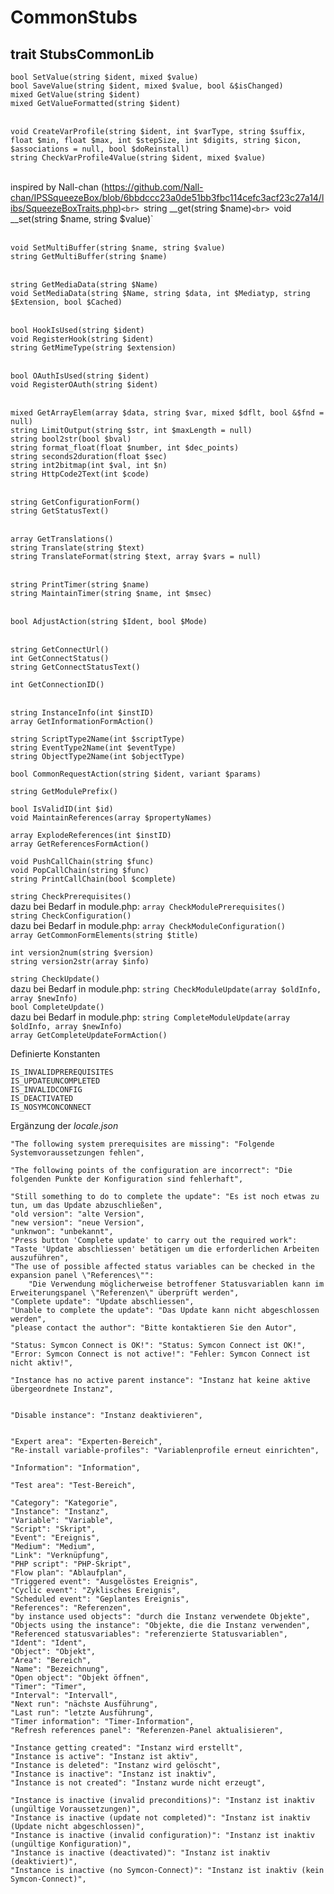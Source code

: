 # CommonStubs

## trait StubsCommonLib

`bool SetValue(string $ident, mixed $value)`<br>
`bool SaveValue(string $ident, mixed $value, bool &$isChanged)`<br>
`mixed GetValue(string $ident)`<br>
`mixed GetValueFormatted(string $ident)`<br>
<br>

`void CreateVarProfile(string $ident, int $varType, string $suffix, float $min, float $max, int $stepSize, int $digits, string $icon, $associations = null, bool $doReinstall)`<br>
`string CheckVarProfile4Value(string $ident, mixed $value)`<br>
<br>

inspired by Nall-chan (https://github.com/Nall-chan/IPSSqueezeBox/blob/6bbdccc23a0de51bb3fbc114cefc3acf23c27a14/libs/SqueezeBoxTraits.php)`<br>
`string __get(string $name)`<br>
`void __set(string $name, string $value)`<br>
<br>

`void SetMultiBuffer(string $name, string $value)`<br>
`string GetMultiBuffer(string $name)`<br>
<br>

`string GetMediaData(string $Name)`<br>
`void SetMediaData(string $Name, string $data, int $Mediatyp, string $Extension, bool $Cached)`<br>
<br>

`bool HookIsUsed(string $ident)`<br>
`void RegisterHook(string $ident)`<br>
`string GetMimeType(string $extension)`<br>
<br>

`bool OAuthIsUsed(string $ident)`<br>
`void RegisterOAuth(string $ident)`<br>
<br>

`mixed GetArrayElem(array $data, string $var, mixed $dflt, bool &$fnd = null)`<br>
`string LimitOutput(string $str, int $maxLength = null)`<br>
`string bool2str(bool $bval)`<br>
`string format_float(float $number, int $dec_points)`<br>
`string seconds2duration(float $sec)`<br>
`string int2bitmap(int $val, int $n)`<br>
`string HttpCode2Text(int $code)`<br>
<br>

`string GetConfigurationForm()`<br>
`string GetStatusText()`<br>
<br>

`array GetTranslations()`<br>
`string Translate(string $text)`<br>
`string TranslateFormat(string $text, array $vars = null)`<br>
<br>

`string PrintTimer(string $name)`<br>
`string MaintainTimer(string $name, int $msec)`<br>
<br>

`bool AdjustAction(string $Ident, bool $Mode)`<br>
<br>

`string GetConnectUrl()`<br>
`int GetConnectStatus()`<br>
`string GetConnectStatusText()`<br>

`int GetConnectionID()`<br>
<br>

`string InstanceInfo(int $instID)`<br>
`array GetInformationFormAction()`<br>

`string ScriptType2Name(int $scriptType)`<br>
`string EventType2Name(int $eventType)`<br>
`string ObjectType2Name(int $objectType)`<br>

`bool CommonRequestAction(string $ident, variant $params)`<br>

`string GetModulePrefix()`<br>

`bool IsValidID(int $id)`<br>
`void MaintainReferences(array $propertyNames)`<br>

`array ExplodeReferences(int $instID)`<br>
`array GetReferencesFormAction()`<br>

`void PushCallChain(string $func)`<br>
`void PopCallChain(string $func)`<br>
`string PrintCallChain(bool $complete)`<br>

`string CheckPrerequisites()`<br>
dazu bei Bedarf in module.php: `array CheckModulePrerequisites()`<br>
`string CheckConfiguration()`<br>
dazu bei Bedarf in module.php: `array CheckModuleConfiguration()`<br>
`array GetCommonFormElements(string $title)`<br>

`int version2num(string $version)`<br>
`string version2str(array $info)`<br>

`string CheckUpdate()`<br>
dazu bei Bedarf in module.php: `string CheckModuleUpdate(array $oldInfo, array $newInfo)`<br>
`bool CompleteUpdate()`<br>
dazu bei Bedarf in module.php: `string CompleteModuleUpdate(array $oldInfo, array $newInfo)`<br>
`array GetCompleteUpdateFormAction()`<br>

Definierte Konstanten
```
IS_INVALIDPREREQUISITES
IS_UPDATEUNCOMPLETED
IS_INVALIDCONFIG
IS_DEACTIVATED
IS_NOSYMCONCONNECT
```

Ergänzung der *locale.json*
```
"The following system prerequisites are missing": "Folgende Systemvoraussetzungen fehlen",

"The following points of the configuration are incorrect": "Die folgenden Punkte der Konfiguration sind fehlerhaft",

"Still something to do to complete the update": "Es ist noch etwas zu tun, um das Update abzuschließen",
"old version": "alte Version",
"new version": "neue Version",
"unknwon": "unbekannt",
"Press button 'Complete update' to carry out the required work": "Taste 'Update abschliessen' betätigen um die erforderlichen Arbeiten auszuführen",
"The use of possible affected status variables can be checked in the expansion panel \"References\"":
	"Die Verwendung möglicherweise betroffener Statusvariablen kann im Erweiterungspanel \"Referenzen\" überprüft werden",
"Complete update": "Update abschliessen",
"Unable to complete the update": "Das Update kann nicht abgeschlossen werden",
"please contact the author": "Bitte kontaktieren Sie den Autor",

"Status: Symcon Connect is OK!": "Status: Symcon Connect ist OK!",
"Error: Symcon Connect is not active!": "Fehler: Symcon Connect ist nicht aktiv!",

"Instance has no active parent instance": "Instanz hat keine aktive übergeordnete Instanz",


"Disable instance": "Instanz deaktivieren",


"Expert area": "Experten-Bereich",
"Re-install variable-profiles": "Variablenprofile erneut einrichten",

"Information": "Information",

"Test area": "Test-Bereich",

"Category": "Kategorie",
"Instance": "Instanz",
"Variable": "Variable",
"Script": "Skript",
"Event": "Ereignis",
"Medium": "Medium",
"Link": "Verknüpfung",
"PHP script": "PHP-Skript",
"Flow plan": "Ablaufplan",
"Triggered event": "Ausgelöstes Ereignis",
"Cyclic event": "Zyklisches Ereignis",
"Scheduled event": "Geplantes Ereignis",
"References": "Referenzen",
"by instance used objects": "durch die Instanz verwendete Objekte",
"Objects using the instance": "Objekte, die die Instanz verwenden",
"Referenced statusvariables": "referenzierte Statusvariablen",
"Ident": "Ident",
"Object": "Objekt",
"Area": "Bereich",
"Name": "Bezeichnung",
"Open object": "Objekt öffnen",
"Timer": "Timer",
"Interval": "Intervall",
"Next run": "nächste Ausführung",
"Last run": "letzte Ausführung",
"Timer information": "Timer-Information",
"Refresh references panel": "Referenzen-Panel aktualisieren",

"Instance getting created": "Instanz wird erstellt",
"Instance is active": "Instanz ist aktiv",
"Instance is deleted": "Instanz wird gelöscht",
"Instance is inactive": "Instanz ist inaktiv",
"Instance is not created": "Instanz wurde nicht erzeugt",

"Instance is inactive (invalid preconditions)": "Instanz ist inaktiv (ungültige Voraussetzungen)",
"Instance is inactive (update not completed)": "Instanz ist inaktiv (Update nicht abgeschlossen)",
"Instance is inactive (invalid configuration)": "Instanz ist inaktiv (ungültige Konfiguration)",
"Instance is inactive (deactivated)": "Instanz ist inaktiv (deaktiviert)",
"Instance is inactive (no Symcon-Connect)": "Instanz ist inaktiv (kein Symcon-Connect)",
```
